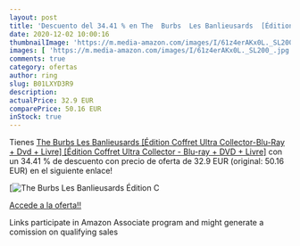 ```yaml
---
layout: post
title: 'Descuento del 34.41 % en The  Burbs  Les Banlieusards  [Édition C'
date: 2020-12-02 10:00:16
thumbnailImage: 'https://m.media-amazon.com/images/I/61z4erAKx0L._SL200_.jpg'
images: [ 'https://m.media-amazon.com/images/I/61z4erAKx0L._SL200_.jpg' ]
comments: true
category: ofertas
author: ring
slug: B01LXYD3R9
description:
actualPrice: 32.9 EUR
comparePrice: 50.16 EUR
inStock: true
---
```


Tienes [The  Burbs  Les Banlieusards  [Édition Coffret Ultra Collector-Blu-Ray + Dvd + Livre] [Édition Coffret Ultra Collector - Blu-ray + DVD + Livre]](https://www.amazon.fr/dp/B01LXYD3R9/?tag=tolees0d-21) con un 34.41 % de descuento con precio de oferta de 32.9 EUR (original: 50.16 EUR) en el siguiente enlace!

[![The  Burbs  Les Banlieusards  [Édition C](https://m.media-amazon.com/images/I/61z4erAKx0L._SL200_.jpg)](https://www.amazon.fr/dp/B01LXYD3R9/?tag=tolees0d-21)

[Accede a la oferta!!](https://www.amazon.fr/dp/B01LXYD3R9/?tag=tolees0d-21)

Links participate in Amazon Associate program and might generate a comission on qualifying sales


